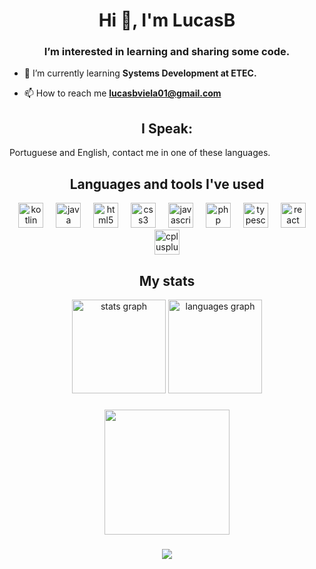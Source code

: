 <h1 align="center">Hi 👋, I'm LucasB</h1>
<h3 align="center">I’m interested in learning and sharing some code.</h3>

- 🌱 I’m currently learning **Systems Development at ETEC.**

- 📫 How to reach me **lucasbviela01@gmail.com**

<h2 align="center">I Speak:</h3>
<p align="left">
Portuguese and English, contact me in one of these languages.
</p>

<h2 align="center">Languages and tools I've used</h3>

<div align="center">
  <img src="https://cdn.jsdelivr.net/gh/devicons/devicon/icons/kotlin/kotlin-original.svg" height="40" alt="kotlin logo"  />
  <img width="12" />
  <img src="https://cdn.jsdelivr.net/gh/devicons/devicon/icons/java/java-original.svg" height="40" alt="java logo"  />
  <img width="12" />
  <img src="https://cdn.jsdelivr.net/gh/devicons/devicon/icons/html5/html5-original.svg" height="40" alt="html5 logo"  />
  <img width="12" />
  <img src="https://cdn.jsdelivr.net/gh/devicons/devicon/icons/css3/css3-original.svg" height="40" alt="css3 logo"  />
  <img width="12" />
  <img src="https://cdn.jsdelivr.net/gh/devicons/devicon/icons/javascript/javascript-original.svg" height="40" alt="javascript logo"  />
  <img width="12" />
  <img src="https://cdn.jsdelivr.net/gh/devicons/devicon/icons/php/php-original.svg" height="40" alt="php logo"  />
  <img width="12" />
  <img src="https://cdn.jsdelivr.net/gh/devicons/devicon/icons/typescript/typescript-original.svg" height="40" alt="typescript logo"  />
  <img width="12" />
  <img src="https://cdn.jsdelivr.net/gh/devicons/devicon/icons/react/react-original.svg" height="40" alt="react logo"  />
  <img width="12" />
  <img src="https://cdn.jsdelivr.net/gh/devicons/devicon/icons/cplusplus/cplusplus-original.svg" height="40" alt="cplusplus logo"  />
</div>

###

<h2 align="center">My stats</h3>

<div align="center">
  <img src="https://github-readme-stats.vercel.app/api?username=LucasBonfimVilela01&hide_title=false&hide_rank=false&show_icons=true&include_all_commits=true&count_private=true&disable_animations=false&theme=discord_old_blurple&locale=en&hide_border=false&order=1" height="150" alt="stats graph"  />
  <img src="https://github-readme-stats.vercel.app/api/top-langs?username=LucasBonfimVilela01&locale=en&hide_title=false&layout=compact&card_width=320&langs_count=5&theme=discord_old_blurple&hide_border=false&order=2" height="150" alt="languages graph"  />
</div>

###

<div align="center">
  <img height="200" src="https://clipart-library.com/images/dT45ELLac.gif"  />
</div>

###

<div align="center">
  <img src="https://profile-counter.glitch.me/LucasBonfimVilela01/count.svg?"  />
</div>

###
